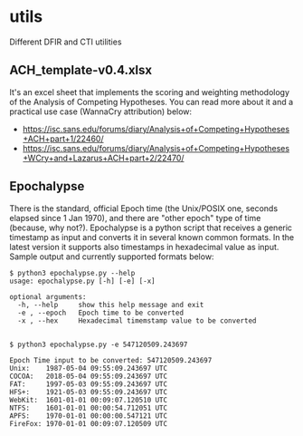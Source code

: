 # utils
Different DFIR and CTI utilities

## ACH_template-v0.4.xlsx
It's an excel sheet that implements the scoring and weighting methodology of the Analysis of Competing Hypotheses. You can read more about it and a practical use case (WannaCry attribution) below:
- https://isc.sans.edu/forums/diary/Analysis+of+Competing+Hypotheses+ACH+part+1/22460/
- https://isc.sans.edu/forums/diary/Analysis+of+Competing+Hypotheses+WCry+and+Lazarus+ACH+part+2/22470/

## Epochalypse
There is the standard, official Epoch time (the Unix/POSIX one, seconds elapsed since 1 Jan 1970), and there are "other epoch" type of time (because, why not?). Epochalypse is a python script that receives a generic timestamp as input and converts it in several known common formats. In the latest version it supports also timestamps in hexadecimal value as input.
Sample output and currently supported formats below:
```
$ python3 epochalypse.py --help
usage: epochalypse.py [-h] [-e] [-x]

optional arguments:
  -h, --help     show this help message and exit
  -e , --epoch   Epoch time to be converted
  -x , --hex     Hexadecimal timemstamp value to be converted


$ python3 epochalypse.py -e 547120509.243697

Epoch Time input to be converted: 547120509.243697
Unix:    1987-05-04 09:55:09.243697 UTC
COCOA:   2018-05-04 09:55:09.243697 UTC
FAT:     1997-05-03 09:55:09.243697 UTC
HFS+:    1921-05-03 09:55:09.243697 UTC
WebKit:  1601-01-01 00:09:07.120510 UTC
NTFS:    1601-01-01 00:00:54.712051 UTC
APFS:    1970-01-01 00:00:00.547121 UTC
FireFox: 1970-01-01 00:09:07.120509 UTC
```
